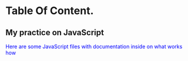 # Table Of Content.
<h2> My practice on JavaScript</h2>
<p style="color:blue;"> Here are some JavaScript files with documentation inside on what works how</p>
